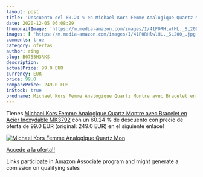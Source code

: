 ```yaml
---
layout: post
title: 'Descuento del 60.24 % en Michael Kors Femme Analogique Quartz Mon'
date: 2020-12-05 06:08:29
thumbnailImage: 'https://m.media-amazon.com/images/I/41F0RHlwlHL._SL200_.jpg'
images: [ 'https://m.media-amazon.com/images/I/41F0RHlwlHL._SL200_.jpg' ]
comments: true
category: ofertas
author: ring
slug: B0755H3RKS
description:
actualPrice: 99.0 EUR
currency: EUR
price: 99.0
comparePrice: 249.0 EUR
inStock: true
prodname: Michael Kors Femme Analogique Quartz Montre avec Bracelet en Acier Inoxydable MK3792
---
```


Tienes [Michael Kors Femme Analogique Quartz Montre avec Bracelet en Acier Inoxydable MK3792](https://www.amazon.fr/dp/B0755H3RKS/?tag=tolees0d-21) con un 60.24 % de descuento con precio de oferta de 99.0 EUR (original: 249.0 EUR) en el siguiente enlace!

[![Michael Kors Femme Analogique Quartz Mon](https://m.media-amazon.com/images/I/41F0RHlwlHL._SL200_.jpg)](https://www.amazon.fr/dp/B0755H3RKS/?tag=tolees0d-21)

[Accede a la oferta!!](https://www.amazon.fr/dp/B0755H3RKS/?tag=tolees0d-21)

Links participate in Amazon Associate program and might generate a comission on qualifying sales


